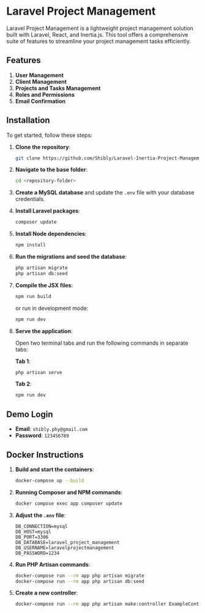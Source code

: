 # Laravel Project Management

Laravel Project Management is a lightweight project management solution built with Laravel, React, and Inertia.js. This
tool offers a comprehensive suite of features to streamline your project management tasks efficiently.

## Features

1. **User Management**
2. **Client Management**
3. **Projects and Tasks Management**
4. **Roles and Permissions**
5. **Email Confirmation**

## Installation

To get started, follow these steps:

1. **Clone the repository**:

    ```bash
    git clone https://github.com/Shibly/Laravel-Inertia-Project-Management.git
    ```

2. **Navigate to the base folder**:

    ```bash
    cd <repository-folder>
    ```

3. **Create a MySQL database** and update the `.env` file with your database credentials.

4. **Install Laravel packages**:

    ```bash
    composer update
    ```

5. **Install Node dependencies**:

    ```bash
    npm install
    ```

6. **Run the migrations and seed the database**:

    ```bash
    php artisan migrate
    php artisan db:seed
    ```

7. **Compile the JSX files**:

    ```bash
    npm run build
    ```

   or run in development mode:

    ```bash
    npm run dev
    ```

8. **Serve the application**:

   Open two terminal tabs and run the following commands in separate tabs:

   **Tab 1**:

    ```bash
    php artisan serve
    ```

   **Tab 2**:

    ```bash
    npm run dev
    ```

## Demo Login

- **Email**: `shibly.phy@gmail.com`
- **Password**: `123456789`

## Docker Instructions

1. **Build and start the containers**:

    ```bash
    docker-compose up --build
    ```

2. **Running Composer and NPM commands**:

    ```bash
    docker compose exec app composer update
    ```

3. **Adjust the `.env` file**:

    ```plaintext
    DB_CONNECTION=mysql
    DB_HOST=mysql
    DB_PORT=3306
    DB_DATABASE=laravel_project_management
    DB_USERNAME=laravelprojectmanagement
    DB_PASSWORD=1234
    ```

4. **Run PHP Artisan commands**:

    ```bash
    docker-compose run --rm app php artisan migrate
   docker-compose run --rm app php artisan db:seed
    ```


1. **Create a new controller**:

    ```bash
    docker-compose run --rm app php artisan make:controller ExampleController
    ```
